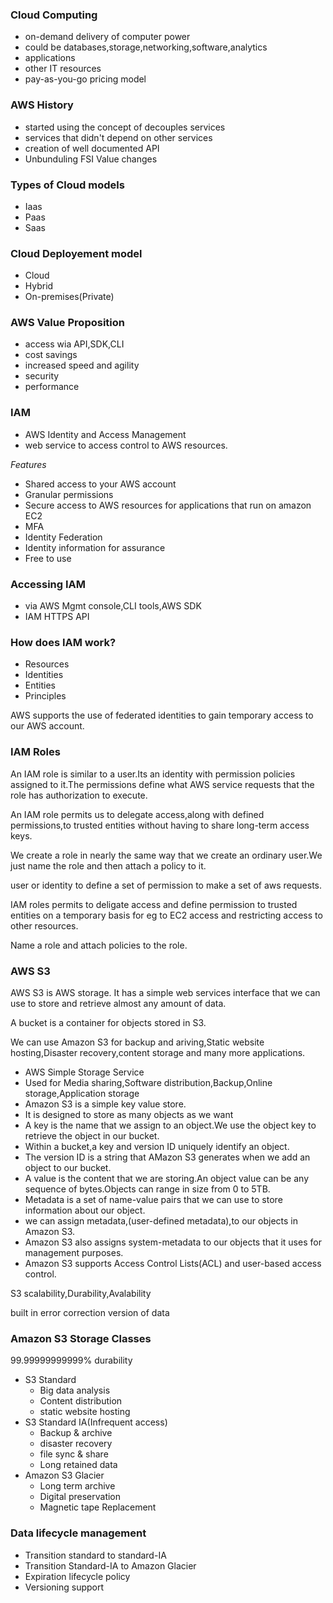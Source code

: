 ### Cloud Computing
- on-demand delivery of computer power
- could be databases,storage,networking,software,analytics
- applications
- other IT resources
- pay-as-you-go pricing model

### AWS History
- started using the concept of decouples services
- services that didn't depend on other services
- creation of well documented API
- Unbunduling FSI Value changes

### Types of Cloud models
- Iaas
- Paas
- Saas

### Cloud Deployement model
- Cloud
- Hybrid
- On-premises(Private)

### AWS Value Proposition
- access wia API,SDK,CLI
- cost savings
- increased speed and agility
- security
- performance

### IAM
- AWS Identity and Access Management
- web service to access control to AWS resources.

*Features*
- Shared access to your AWS account
- Granular permissions
- Secure access to AWS resources for applications that run on amazon EC2
- MFA
- Identity Federation
- Identity information for assurance
- Free to use

### Accessing IAM
- via AWS Mgmt console,CLI tools,AWS SDK
- IAM HTTPS API

### How does IAM work?
- Resources
- Identities
- Entities
- Principles

AWS supports the use of federated identities to gain temporary access to our AWS account.

### IAM Roles
An IAM role is similar to a user.Its an identity with permission policies assigned to it.The permissions define what AWS service requests that the role has authorization to execute.

An IAM role permits us to delegate access,along with defined permissions,to trusted entities without having to share long-term access keys.

We create a role in nearly the same way that we create an ordinary user.We just name the role and then attach a policy to it.

user or identity to define a set of permission to make a set of aws requests.

IAM roles permits to deligate access and define permission to trusted entities on a temporary basis for eg to EC2 access and restricting access to other resources.

Name a role and attach policies to the role.

### AWS S3

AWS S3 is AWS storage. It has a simple web services interface that we can use to store and retrieve almost any amount of data.

A bucket is a container for objects stored in S3.

We can use Amazon S3 for backup and ariving,Static website hosting,Disaster recovery,content storage and many more applications.

- AWS Simple Storage Service
- Used for Media sharing,Software distribution,Backup,Online storage,Application storage
- Amazon S3 is a simple key value store.
- It is designed to store as many objects as we want
- A key is the name that we assign to an object.We use the object key to retrieve the object in our bucket.
- Within a bucket,a key and version ID uniquely identify an object.
- The version ID is a string that AMazon S3 generates when we add an object to our bucket.
- A value is the content that we are storing.An object value can be any sequence of bytes.Objects can range in size from 0 to 5TB.
- Metadata is a set of name-value pairs that we can use to store information about our object.
- we can assign metadata,(user-defined metadata),to our objects in Amazon S3.
- Amazon S3 also assigns system-metadata to our objects that it uses for management purposes.
- Amazon S3 supports Access Control Lists(ACL) and user-based access control.

S3 scalability,Durability,Avalability

built in error correction
version of data

### Amazon S3 Storage Classes

99.99999999999% durability

- S3 Standard
    - Big data analysis
    - Content distribution
    - static website hosting
- S3 Standard IA(Infrequent access)
    - Backup & archive
    - disaster recovery
    - file sync & share
    - Long retained data
- Amazon S3 Glacier
    - Long term archive
    - Digital preservation
    - Magnetic tape Replacement

### Data lifecycle management
- Transition standard to standard-IA
- Transition Standard-IA to Amazon Glacier
- Expiration lifecycle policy
- Versioning support
